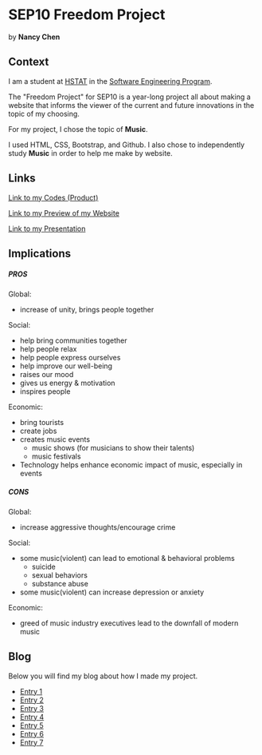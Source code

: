# SEP10 Freedom Project
by **Nancy Chen**

## Context
I am a student at [HSTAT](https://www.hstat.org/) in the [Software Engineering Program](https://hstatsep.github.io/).

The "Freedom Project" for SEP10 is a year-long project all about making a website that informs the viewer of the current and future innovations in the topic of my choosing.

For my project, I chose the topic of **Music**.

I used HTML, CSS, Bootstrap, and Github. I also chose to independently study **Music** in order to help me make by website.

## Links

[Link to my Codes (Product)](https://github.com/nancyc0337/sep10-freedom-project/tree/main)

[Link to my Preview of my Website](https://nancyc0337.github.io/sep10-freedom-project/)

[Link to my Presentation](https://docs.google.com/presentation/d/1cEArhy4DAlHtDC1AwvFKnwcfA8qq7H5n66q7qPGW6WM/edit#slide=id.p)

## Implications
##### PROS

Global:
* increase of unity, brings people together

Social:
* help bring communities together
* help people relax
* help people express ourselves
* help improve our well-being
* raises our mood
* gives us energy & motivation
* inspires people

Economic:
* bring tourists
* create jobs
* creates music events
  * music shows (for musicians to show their talents)
  * music festivals
* Technology helps enhance economic impact of music, especially in events

##### CONS

Global:
* increase aggressive thoughts/encourage crime

Social:
* some music(violent) can lead to emotional & behavioral problems
  * suicide
  * sexual behaviors
  * substance abuse
* some music(violent) can increase depression or anxiety

Economic:
* greed of music industry executives lead to the downfall of modern music

## Blog
Below you will find my blog about how I made my project.

* [Entry 1](blog/entry01.md)
* [Entry 2](blog/entry02.md)
* [Entry 3](blog/entry03.md)
* [Entry 4](blog/entry04.md)
* [Entry 5](blog/entry05.md)
* [Entry 6](blog/entry06.md)
* [Entry 7](blog/entry07.md)
